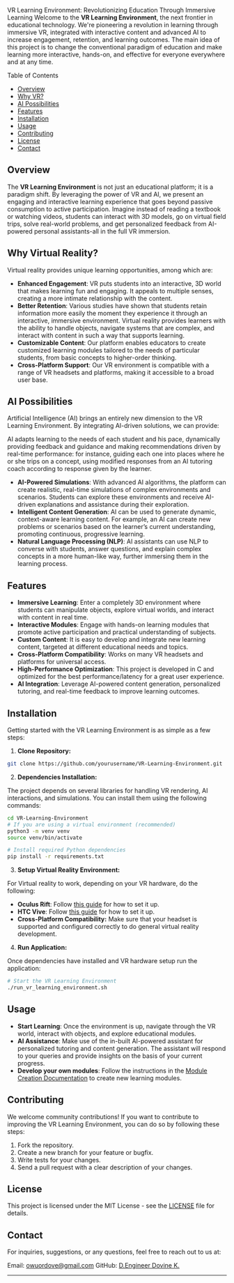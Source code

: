 VR Learning Environment: Revolutionizing Education Through Immersive Learning Welcome to the **VR Learning Environment**, the next frontier in educational technology. We're pioneering a revolution in learning through immersive VR, integrated with interactive content and advanced AI to increase engagement, retention, and learning outcomes. The main idea of this project is to change the conventional paradigm of education and make learning more interactive, hands-on, and effective for everyone everywhere and at any time.

Table of Contents

* [Overview](#overview)
* [Why VR?](#why-virtual-reality)
* [AI Possibilities](#ai-possibilities)
* [Features](#features)
* [Installation](#installation)
* [Usage](#usage)
* [Contributing](#contributing)
* [License](#license)
* [Contact](#contact)

## Overview

The **VR Learning Environment** is not just an educational platform; it is a paradigm shift. By leveraging the power of VR and AI, we present an engaging and interactive learning experience that goes beyond passive consumption to active participation. Imagine instead of reading a textbook or watching videos, students can interact with 3D models, go on virtual field trips, solve real-world problems, and get personalized feedback from AI-powered personal assistants-all in the full VR immersion.

## Why Virtual Reality?

Virtual reality provides unique learning opportunities, among which are:

- **Enhanced Engagement**: VR puts students into an interactive, 3D world that makes learning fun and engaging. It appeals to multiple senses, creating a more intimate relationship with the content.
- **Better Retention**: Various studies have shown that students retain information more easily the moment they experience it through an interactive, immersive environment. Virtual reality provides learners with the ability to handle objects, navigate systems that are complex, and interact with content in such a way that supports learning.
- **Customizable Content**: Our platform enables educators to create customized learning modules tailored to the needs of particular students, from basic concepts to higher-order thinking.
- **Cross-Platform Support**: Our VR environment is compatible with a range of VR headsets and platforms, making it accessible to a broad user base.

## AI Possibilities

Artificial Intelligence (AI) brings an entirely new dimension to the VR Learning Environment. By integrating AI-driven solutions, we can provide:

AI adapts learning to the needs of each student and his pace, dynamically providing feedback and guidance and making recommendations driven by real-time performance: for instance, guiding each one into places where he or she trips on a concept, using modified responses from an AI tutoring coach according to response given by the learner.
- **AI-Powered Simulations**: With advanced AI algorithms, the platform can create realistic, real-time simulations of complex environments and scenarios. Students can explore these environments and receive AI-driven explanations and assistance during their exploration.
- **Intelligent Content Generation**: AI can be used to generate dynamic, context-aware learning content. For example, an AI can create new problems or scenarios based on the learner’s current understanding, promoting continuous, progressive learning.
- **Natural Language Processing (NLP)**: AI assistants can use NLP to converse with students, answer questions, and explain complex concepts in a more human-like way, further immersing them in the learning process.

## Features

- **Immersive Learning**: Enter a completely 3D environment where students can manipulate objects, explore virtual worlds, and interact with content in real time.
- **Interactive Modules**: Engage with hands-on learning modules that promote active participation and practical understanding of subjects.
- **Custom Content**: It is easy to develop and integrate new learning content, targeted at different educational needs and topics.
- **Cross-Platform Compatibility**: Works on many VR headsets and platforms for universal access.
- **High-Performance Optimization**: This project is developed in C and optimized for the best performance/latency for a great user experience.
- **AI Integration**: Leverage AI-powered content generation, personalized tutoring, and real-time feedback to improve learning outcomes.

## Installation

Getting started with the VR Learning Environment is as simple as a few steps:

1. **Clone Repository:**

```sh
git clone https://github.com/yourusername/VR-Learning-Environment.git
```

2. **Dependencies Installation:**

The project depends on several libraries for handling VR rendering, AI interactions, and simulations. You can install them using the following commands:

```sh
cd VR-Learning-Environment
# If you are using a virtual environment (recommended)
python3 -m venv venv
source venv/bin/activate

# Install required Python dependencies
pip install -r requirements.txt
```

3. **Setup Virtual Reality Environment:**

For Virtual reality to work, depending on your VR hardware, do the following:

- **Oculus Rift**: Follow [this guide](https://developer.oculus.com/documentation/unity/unity-setup/) for how to set it up.
- **HTC Vive**: Follow [this guide](https://developer.vive.com/resources/knowledgebase/) for how to set it up.
- **Cross-Platform Compatibility:** Make sure that your headset is supported and configured correctly to do general virtual reality development.

4. **Run Application:**

Once dependencies have installed and VR hardware setup run the application:

```sh
# Start the VR Learning Environment
./run_vr_learning_environment.sh
```

## Usage

- **Start Learning**: Once the environment is up, navigate through the VR world, interact with objects, and explore educational modules.
- **AI Assistance**: Make use of the in-built AI-powered assistant for personalized tutoring and content generation. The assistant will respond to your queries and provide insights on the basis of your current progress.
- **Develop your own modules**: Follow the instructions in the [Module Creation Documentation](#) to create new learning modules.

## Contributing

We welcome community contributions! If you want to contribute to improving the VR Learning Environment, you can do so by following these steps:

1. Fork the repository.
2. Create a new branch for your feature or bugfix.
3. Write tests for your changes.
4. Send a pull request with a clear description of your changes.

## License

This project is licensed under the MIT License - see the [LICENSE](LICENSE) file for details.

## Contact

For inquiries, suggestions, or any questions, feel free to reach out to us at:

Email: owuordove@gmail.com
GitHub: [D.Engineer Dovine K.](https://github.com/dovineowuor)


---

